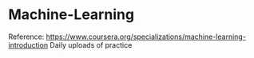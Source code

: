 # Machine-Learning
Reference: https://www.coursera.org/specializations/machine-learning-introduction
Daily uploads of practice 
